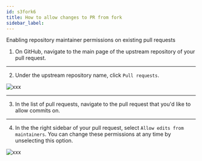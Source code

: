 ```yaml
---
id: s3fork6
title: How to allow changes to PR from fork
sidebar_label:
---
```



Enabling repository maintainer permissions on existing pull requests

1. On GitHub, navigate to the main page of the upstream repository of your pull request.

---

2. Under the upstream repository name, click  `Pull requests`.


![xxx](https://raw.githubusercontent.com/ChickenKyiv/awesome-git-article/master/img/commands/repo-tabs-pull-requests.png)


---


3. In the list of pull requests, navigate to the pull request that you'd like to allow commits on.

---


4. In the the right sidebar of your pull request, select `Allow edits from maintainers`.
You can change these permissions at any time by unselecting this option.


![xxx](https://raw.githubusercontent.com/ChickenKyiv/awesome-git-article/master/img/commands/allow-maintainers-to-make-edits-sidebar-checkbox.png)
